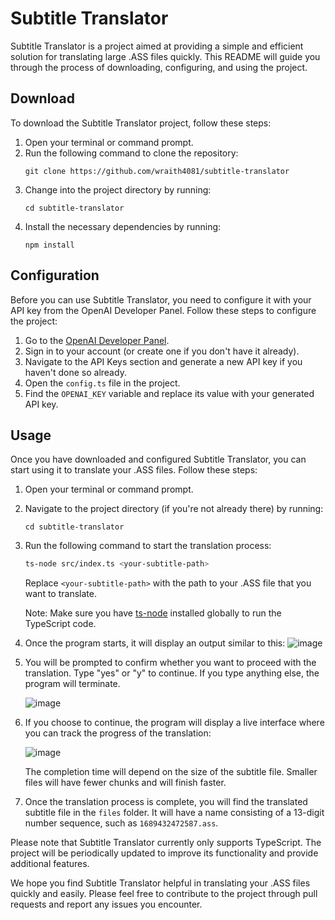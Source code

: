 # Subtitle Translator

Subtitle Translator is a project aimed at providing a simple and efficient solution for translating large .ASS files quickly. This README will guide you through the process of downloading, configuring, and using the project.

## Download
To download the Subtitle Translator project, follow these steps:

1. Open your terminal or command prompt.
2. Run the following command to clone the repository:
   ```
   git clone https://github.com/wraith4081/subtitle-translator
   ```
3. Change into the project directory by running:
   ```
   cd subtitle-translator
   ```
4. Install the necessary dependencies by running:
   ```
   npm install
   ```

## Configuration
Before you can use Subtitle Translator, you need to configure it with your API key from the OpenAI Developer Panel. Follow these steps to configure the project:

1. Go to the [OpenAI Developer Panel](https://platform.openai.com/account/api-keys).
2. Sign in to your account (or create one if you don't have it already).
3. Navigate to the API Keys section and generate a new API key if you haven't done so already.
4. Open the `config.ts` file in the project.
5. Find the `OPENAI_KEY` variable and replace its value with your generated API key.

## Usage
Once you have downloaded and configured Subtitle Translator, you can start using it to translate your .ASS files. Follow these steps:

1. Open your terminal or command prompt.
2. Navigate to the project directory (if you're not already there) by running:
   ```
   cd subtitle-translator
   ```
3. Run the following command to start the translation process:
   ```sh
   ts-node src/index.ts <your-subtitle-path>
   ```
   Replace `<your-subtitle-path>` with the path to your .ASS file that you want to translate.

   Note: Make sure you have [ts-node](https://www.npmjs.com/package/ts-node) installed globally to run the TypeScript code.

4. Once the program starts, it will display an output similar to this:
   ![image](https://github.com/wraith4081/subtitle-translator/assets/54374743/5a64f8c4-b40b-4bc0-9791-ce24c0e63756)

5. You will be prompted to confirm whether you want to proceed with the translation. Type "yes" or "y" to continue. If you type anything else, the program will terminate.

   ![image](https://github.com/wraith4081/subtitle-translator/assets/54374743/4c2b1fad-35a9-47d9-8961-dd0361f8b85d)

6. If you choose to continue, the program will display a live interface where you can track the progress of the translation:

   ![image](https://github.com/wraith4081/subtitle-translator/assets/54374743/0de525fd-c0a5-400c-9ae7-c29476fcf5c9)

   The completion time will depend on the size of the subtitle file. Smaller files will have fewer chunks and will finish faster.

7. Once the translation process is complete, you will find the translated subtitle file in the `files` folder. It will have a name consisting of a 13-digit number sequence, such as `1689432472587.ass`.

Please note that Subtitle Translator currently only supports TypeScript. The project will be periodically updated to improve its functionality and provide additional features.

We hope you find Subtitle Translator helpful in translating your .ASS files quickly and easily. Please feel free to contribute to the project through pull requests and report any issues you encounter.
